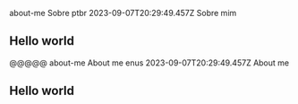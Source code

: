 about-me
Sobre
ptbr
2023-09-07T20:29:49.457Z
Sobre mim

## Hello world

@@@@@
about-me
About me
enus
2023-09-07T20:29:49.457Z
About me

## Hello world